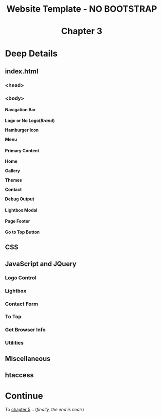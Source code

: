 <h1 align="center">Website Template - NO BOOTSTRAP<h1>
<p align="center">Chapter 3<p>

# Deep Details

## index.html

### &lt;head&gt;

### &lt;body&gt;

#### Navigation Bar

**Logo or No Logo(*Brand*)**

**Hamburger Icon**

**Menu**

#### Primary Content

**Home**

**Gallery**

**Themes**

**Contact**

**Debug Output**

#### Lightbox Modal

#### Page Footer

**Go to Top Button**

## CSS

## JavaScript and JQuery 

### Logo Control

### Lightbox

### Contact Form

### To Top

### Get Browser Info

### Utilities


## Miscellaneous

## htaccess

# Continue

To [chapter 5](CH5.md)... (*finally, the end is near!*)

